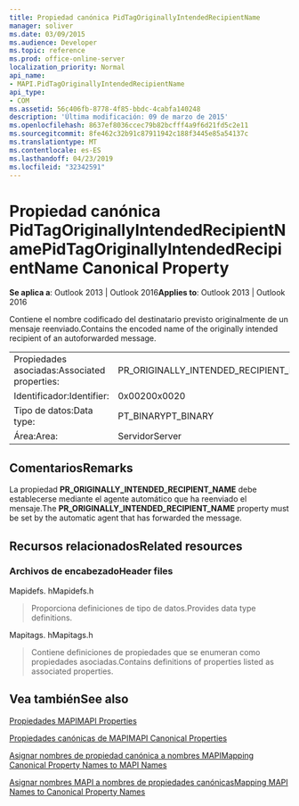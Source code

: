 ```yaml
---
title: Propiedad canónica PidTagOriginallyIntendedRecipientName
manager: soliver
ms.date: 03/09/2015
ms.audience: Developer
ms.topic: reference
ms.prod: office-online-server
localization_priority: Normal
api_name:
- MAPI.PidTagOriginallyIntendedRecipientName
api_type:
- COM
ms.assetid: 56c406fb-8778-4f85-bbdc-4cabfa140248
description: 'Última modificación: 09 de marzo de 2015'
ms.openlocfilehash: 8637ef8036ccec79b82bcfff4a9f6d21fd5c2e11
ms.sourcegitcommit: 8fe462c32b91c87911942c188f3445e85a54137c
ms.translationtype: MT
ms.contentlocale: es-ES
ms.lasthandoff: 04/23/2019
ms.locfileid: "32342591"
---
```

# <a name="pidtagoriginallyintendedrecipientname-canonical-property"></a><span data-ttu-id="a1da8-103">Propiedad canónica PidTagOriginallyIntendedRecipientName</span><span class="sxs-lookup"><span data-stu-id="a1da8-103">PidTagOriginallyIntendedRecipientName Canonical Property</span></span>

  
  
<span data-ttu-id="a1da8-104">**Se aplica a**: Outlook 2013 | Outlook 2016</span><span class="sxs-lookup"><span data-stu-id="a1da8-104">**Applies to**: Outlook 2013 | Outlook 2016</span></span> 
  
<span data-ttu-id="a1da8-105">Contiene el nombre codificado del destinatario previsto originalmente de un mensaje reenviado.</span><span class="sxs-lookup"><span data-stu-id="a1da8-105">Contains the encoded name of the originally intended recipient of an autoforwarded message.</span></span>
  
|||
|:-----|:-----|
|<span data-ttu-id="a1da8-106">Propiedades asociadas:</span><span class="sxs-lookup"><span data-stu-id="a1da8-106">Associated properties:</span></span>  <br/> |<span data-ttu-id="a1da8-107">PR_ORIGINALLY_INTENDED_RECIPIENT_NAME</span><span class="sxs-lookup"><span data-stu-id="a1da8-107">PR_ORIGINALLY_INTENDED_RECIPIENT_NAME</span></span>  <br/> |
|<span data-ttu-id="a1da8-108">Identificador:</span><span class="sxs-lookup"><span data-stu-id="a1da8-108">Identifier:</span></span>  <br/> |<span data-ttu-id="a1da8-109">0x0020</span><span class="sxs-lookup"><span data-stu-id="a1da8-109">0x0020</span></span>  <br/> |
|<span data-ttu-id="a1da8-110">Tipo de datos:</span><span class="sxs-lookup"><span data-stu-id="a1da8-110">Data type:</span></span>  <br/> |<span data-ttu-id="a1da8-111">PT_BINARY</span><span class="sxs-lookup"><span data-stu-id="a1da8-111">PT_BINARY</span></span>  <br/> |
|<span data-ttu-id="a1da8-112">Área:</span><span class="sxs-lookup"><span data-stu-id="a1da8-112">Area:</span></span>  <br/> |<span data-ttu-id="a1da8-113">Servidor</span><span class="sxs-lookup"><span data-stu-id="a1da8-113">Server</span></span>  <br/> |
   
## <a name="remarks"></a><span data-ttu-id="a1da8-114">Comentarios</span><span class="sxs-lookup"><span data-stu-id="a1da8-114">Remarks</span></span>

<span data-ttu-id="a1da8-115">La propiedad **PR_ORIGINALLY_INTENDED_RECIPIENT_NAME** debe establecerse mediante el agente automático que ha reenviado el mensaje.</span><span class="sxs-lookup"><span data-stu-id="a1da8-115">The **PR_ORIGINALLY_INTENDED_RECIPIENT_NAME** property must be set by the automatic agent that has forwarded the message.</span></span> 
  
## <a name="related-resources"></a><span data-ttu-id="a1da8-116">Recursos relacionados</span><span class="sxs-lookup"><span data-stu-id="a1da8-116">Related resources</span></span>

### <a name="header-files"></a><span data-ttu-id="a1da8-117">Archivos de encabezado</span><span class="sxs-lookup"><span data-stu-id="a1da8-117">Header files</span></span>

<span data-ttu-id="a1da8-118">Mapidefs. h</span><span class="sxs-lookup"><span data-stu-id="a1da8-118">Mapidefs.h</span></span>
  
> <span data-ttu-id="a1da8-119">Proporciona definiciones de tipo de datos.</span><span class="sxs-lookup"><span data-stu-id="a1da8-119">Provides data type definitions.</span></span>
    
<span data-ttu-id="a1da8-120">Mapitags. h</span><span class="sxs-lookup"><span data-stu-id="a1da8-120">Mapitags.h</span></span>
  
> <span data-ttu-id="a1da8-121">Contiene definiciones de propiedades que se enumeran como propiedades asociadas.</span><span class="sxs-lookup"><span data-stu-id="a1da8-121">Contains definitions of properties listed as associated properties.</span></span>
    
## <a name="see-also"></a><span data-ttu-id="a1da8-122">Vea también</span><span class="sxs-lookup"><span data-stu-id="a1da8-122">See also</span></span>



[<span data-ttu-id="a1da8-123">Propiedades MAPI</span><span class="sxs-lookup"><span data-stu-id="a1da8-123">MAPI Properties</span></span>](mapi-properties.md)
  
[<span data-ttu-id="a1da8-124">Propiedades canónicas de MAPI</span><span class="sxs-lookup"><span data-stu-id="a1da8-124">MAPI Canonical Properties</span></span>](mapi-canonical-properties.md)
  
[<span data-ttu-id="a1da8-125">Asignar nombres de propiedad canónica a nombres MAPI</span><span class="sxs-lookup"><span data-stu-id="a1da8-125">Mapping Canonical Property Names to MAPI Names</span></span>](mapping-canonical-property-names-to-mapi-names.md)
  
[<span data-ttu-id="a1da8-126">Asignar nombres MAPI a nombres de propiedades canónicas</span><span class="sxs-lookup"><span data-stu-id="a1da8-126">Mapping MAPI Names to Canonical Property Names</span></span>](mapping-mapi-names-to-canonical-property-names.md)

